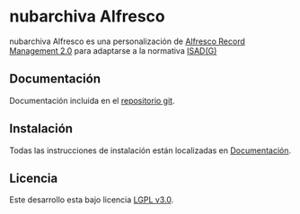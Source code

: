 nubarchiva Alfresco
===================

nubarchiva Alfresco es una personalización de [Alfresco Record Management 2.0](http://wiki.alfresco.com/wiki/Records_Management) para adaptarse a la normativa [ISAD(G)](http://www.mcu.es/archivos/docs/isad.pdf)

Documentación
-------------

Documentación incluida en el [repositorio git](https://github.com/keensoft/nubarchiva-Alfresco/tree/master/docs/5_documentacion).

Instalación
-----------

Todas las instrucciones de instalación están localizadas en [Documentación](https://github.com/keensoft/nubarchiva-Alfresco/tree/master/docs/5_documentacion).

Licencia
--------

Este desarrollo esta bajo licencia [LGPL v3.0](http://www.gnu.org/licenses/lgpl-3.0.html).


